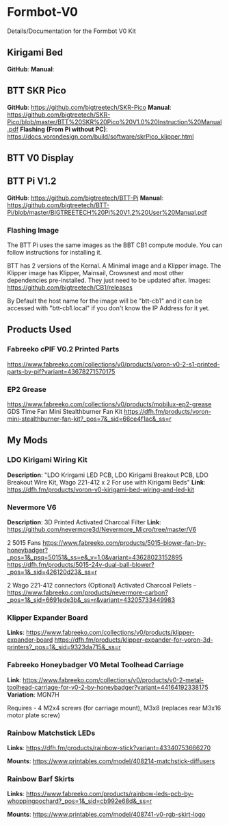 # Formbot-V0
Details/Documentation for the Formbot V0 Kit

## Kirigami Bed
**GitHub**: 
**Manual**: 

## BTT SKR Pico
**GitHub**: https://github.com/bigtreetech/SKR-Pico
**Manual**: https://github.com/bigtreetech/SKR-Pico/blob/master/BTT%20SKR%20Pico%20V1.0%20Instruction%20Manual.pdf
**Flashing (From Pi without PC)**: https://docs.vorondesign.com/build/software/skrPico_klipper.html

## BTT V0 Display

## BTT Pi V1.2
**GitHub**: https://github.com/bigtreetech/BTT-Pi
**Manual**: https://github.com/bigtreetech/BTT-Pi/blob/master/BIGTREETECH%20Pi%20V1.2%20User%20Manual.pdf

### Flashing Image
The BTT Pi uses the same images as the BBT CB1 compute module. You can follow instructions for installing it.

BTT has 2 versions of the Kernal. A Minimal image and a Klipper image. The Klipper image has Klipper, Mainsail, Crowsnest and most other dependencies pre-installed. They just need to be updated after.
Images: https://github.com/bigtreetech/CB1/releases

By Default the host name for the image will be "btt-cb1" and it can be accessed with "btt-cb1.local" if you don't know the IP Address for it yet.

## Products Used
### Fabreeko cPIF V0.2 Printed Parts
https://www.fabreeko.com/collections/v0/products/voron-v0-2-s1-printed-parts-by-pif?variant=43678271570175

### EP2 Grease
https://www.fabreeko.com/collections/v0/products/mobilux-ep2-grease
GDS Time Fan Mini Stealthburner Fan Kit
https://dfh.fm/products/voron-mini-stealthburner-fan-kit?_pos=7&_sid=66ce4f1ac&_ss=r

## My Mods

### LDO Kirigami Wiring Kit

**Description**: "LDO Krirgami LED PCB, LDO Kirigami Breakout PCB, LDO Breakout Wire Kit, Wago 221-412 x 2 For use with Kirigami Beds"
**Link**: https://dfh.fm/products/voron-v0-kirigami-bed-wiring-and-led-kit

### Nevermore V6

**Description**: 3D Printed Activated Charcoal Filter
**Link**: https://github.com/nevermore3d/Nevermore_Micro/tree/master/V6

2 5015 Fans
https://www.fabreeko.com/products/5015-blower-fan-by-honeybadger?_pos=1&_psq=50151&_ss=e&_v=1.0&variant=43628023152895
https://dfh.fm/products/5015-24v-dual-ball-blower?_pos=1&_sid=426120d23&_ss=r

2 Wago 221-412 connectors (Optional)
Activated Charcoal Pellets - https://www.fabreeko.com/products/nevermore-carbon?_pos=1&_sid=6691ede3b&_ss=r&variant=43205733449983

### Klipper Expander Board
**Links**: 
https://www.fabreeko.com/collections/v0/products/klipper-expander-board
https://dfh.fm/products/klipper-expander-for-voron-3d-printers?_pos=1&_sid=9323da715&_ss=r

### Fabreeko Honeybadger V0 Metal Toolhead Carriage
**Link**: https://www.fabreeko.com/collections/v0/products/v0-2-metal-toolhead-carriage-for-v0-2-by-honeybadger?variant=44164192338175
**Variation**: MGN7H

Requires - 4 M2x4 screws (for carriage mount), M3x8 (replaces rear M3x16 motor plate screw)

### Rainbow Matchstick LEDs
**Links**:
https://dfh.fm/products/rainbow-stick?variant=43340753666270

**Mounts**: https://www.printables.com/model/408214-matchstick-diffusers

### Rainbow Barf Skirts
**Links**: 
https://www.fabreeko.com/products/rainbow-leds-pcb-by-whoppingpochard?_pos=1&_sid=cb992e68d&_ss=r

**Mounts**: https://www.printables.com/model/408741-v0-rgb-skirt-logo

